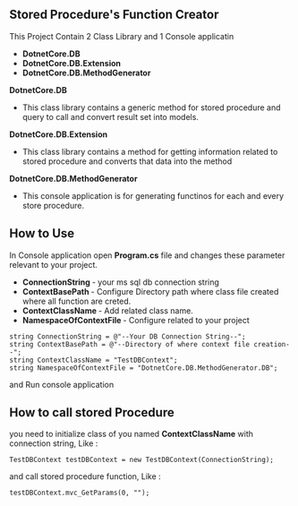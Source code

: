 <h2>Stored Procedure's Function Creator</h2>
<p>This Project Contain 2 Class Library and 1 Console applicatin</p>
  <ul>
    <li>
       <b>DotnetCore.DB</b>
    </li>
    <li>
        <b>DotnetCore.DB.Extension</b>
    </li>
    <li>
        <b>DotnetCore.DB.MethodGenerator</b>
    </li>
</ul>

<b>DotnetCore.DB</b>
- This class library contains a generic method for stored procedure and query to call and convert result set into models.

<b>DotnetCore.DB.Extension</b>
- This class library contains a method for getting information related to stored procedure and converts that data into the method

<b>DotnetCore.DB.MethodGenerator</b>
- This console application is for generating functinos for each and every store procedure.

<h2>How to Use</h2>
<p>In Console application open <b>Program.cs</b> file and changes these parameter relevant to your project.</p>
 <ul>
    <li>
        <b>ConnectionString </b>- your ms sql db connection string
    </li>
    <li>
        <b>ContextBasePath </b>- Configure Directory path where class file created where all function are creted.
    </li>
    <li>
        <b>ContextClassName </b>- Add related class name.
    </li>
    <li>
        <b>NamespaceOfContextFile </b>- Configure related to your project
    </li>
</ul>
<pre><code>string ConnectionString = @"--Your DB Connection String--";
string ContextBasePath = @"--Directory of where context file creation--";
string ContextClassName = "TestDBContext";
string NamespaceOfContextFile = "DotnetCore.DB.MethodGenerator.DB";
</code></pre>
  and Run console application
  
<h2>How to call stored Procedure</h2>
<p>you need to initialize class of you named <b>ContextClassName</b> with connection string, Like :</p>
<pre><code>TestDBContext testDBContext = new TestDBContext(ConnectionString);
</code></pre>
<p>and call stored procedure function, Like :</p>
<pre><code>testDBContext.mvc_GetParams(0, "");
</code></pre>
  
  
